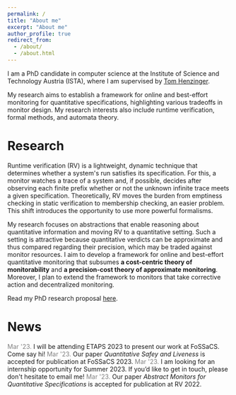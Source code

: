 ```yaml
---
permalink: /
title: "About me"
excerpt: "About me"
author_profile: true
redirect_from: 
  - /about/
  - /about.html
---
```


I am a PhD candidate in computer science at the Institute of Science and Technology Austria (ISTA), where I am supervised by [Tom Henzinger](https://pub.ist.ac.at/~tah/).

My research aims to establish a framework for online and best-effort monitoring for quantitative specifications, highlighting various tradeoffs in monitor design. My research interests also include runtime verification, formal methods, and automata theory.

Research
======
Runtime verification (RV) is a lightweight, dynamic technique that determines whether a system's run satisfies its specification. For this, a monitor watches a trace of a system and, if possible, decides after observing each finite prefix whether or not the unknown infinite trace meets a given specification. Theoretically, RV moves the burden from emptiness checking in static verification to membership checking, an easier problem. This shift introduces the opportunity to use more powerful formalisms.

My research focuses on abstractions that enable reasoning about quantitative information and moving RV to a quantitative setting. Such a setting is attractive because quantitative verdicts can be approximate and thus compared regarding their precision, which may be traded against monitor resources. I aim to develop a framework for online and best-effort quantitative monitoring that subsumes **a cost-centric theory of monitorability** and **a precision-cost theory of approximate monitoring**. Moreover, I plan to extend the framework to monitors that take corrective action and decentralized monitoring. 

Read my PhD research proposal [here](https://egesarac.github.io/files/proposal21.pdf).

News
======
<span style="color:gray">Mar '23.</span> I will be attending ETAPS 2023 to present our work at FoSSaCS. Come say hi!
<span style="color:gray">Mar '23.</span> Our paper *Quantitative Safey and Liveness* is accepted for publication at FoSSaCS 2023.
<span style="color:gray">Mar '23.</span> I am looking for an internship opportunity for Summer 2023. If you’d like to get in touch, please don't hesitate to email me!
<span style="color:gray">Mar '23.</span> Our paper *Abstract Monitors for Quantitative Specifications* is accepted for publication at RV 2022.

